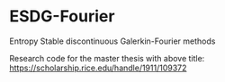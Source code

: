 # ESDG-Fourier

Entropy Stable discontinuous Galerkin-Fourier methods

Research code for the master thesis with above title: https://scholarship.rice.edu/handle/1911/109372
